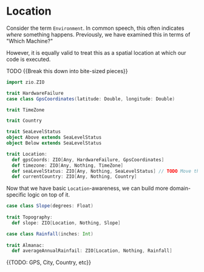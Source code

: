 # Location

Consider the term `Environment`.
In common speech, this often indicates _where_ something happens.
Previously, we have examined this in terms of "Which Machine?"

However, it is equally valid to treat this as a spatial location at which our code is executed.

TODO {{Break this down into bite-sized pieces}}

```scala
import zio.ZIO
```

```scala
trait HardwareFailure
case class GpsCoordinates(latitude: Double, longitude: Double)

trait TimeZone

trait Country

trait SeaLevelStatus
object Above extends SeaLevelStatus
object Below extends SeaLevelStatus

trait Location:
  def gpsCoords: ZIO[Any, HardwareFailure, GpsCoordinates]
  def timezone: ZIO[Any, Nothing, TimeZone]
  def seaLevelStatus: ZIO[Any, Nothing, SeaLevelStatus] // TODO Move this out?
  def currentCountry: ZIO[Any, Nothing, Country]
```

Now that we have basic `Location`-awareness, we can build more domain-specific logic on top of it.

```scala
case class Slope(degrees: Float)
  
trait Topography: 
  def slope: ZIO[Location, Nothing, Slope]
```

```scala
case class Rainfall(inches: Int)
  
trait Almanac:
  def averageAnnualRainfail: ZIO[Location, Nothing, Rainfall]
```

{{TODO: GPS, City, Country, etc}}